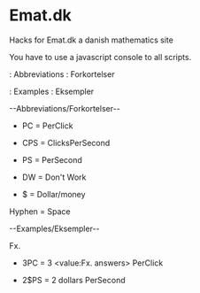 # Emat.dk
Hacks for Emat.dk a danish mathematics site

You have to use a javascript console to all scripts.

: Abbreviations : Forkortelser

: Examples  : Eksempler




  --Abbreviations/Forkortelser--

- PC = PerClick

- CPS = ClicksPerSecond

- PS = PerSecond

- DW = Don't Work

- $ = Dollar/money

Hyphen = Space

  --Examples/Eksempler--

Fx. 

- 3PC = 3 <value:Fx. answers> PerClick

- 2$PS = 2 dollars PerSecond

